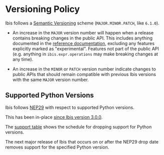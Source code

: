 # Versioning Policy

Ibis follows a [Semantic Versioning](https://semver.org/) scheme
(`MAJOR.MINOR.PATCH`, like `6.1.0`).

- An increase in the `MAJOR` version number will happen when a release contains
  breaking changes in the public API. This includes anything documented in the
  [reference documentation](./reference/expressions/index.md), excluding any
  features explicitly marked as "experimental". Features not part of the public
  API (e.g. anything in `ibis.expr.operations` may make breaking changes at any
  time).

- An increase in the `MINOR` or `PATCH` version number indicate changes to
  public APIs that should remain compatible with previous Ibis versions with
  the same `MAJOR` version number.

## Supported Python Versions

Ibis follows [NEP29](https://numpy.org/neps/nep-0029-deprecation_policy.html)
with respect to supported Python versions.

This has been in-place [since Ibis version 3.0.0](https://github.com/ibis-project/ibis/blob/5015677d78909473014a61725d371b4bf772cdff/docs/blog/Ibis-version-3.0.0-release.md?plain=1#L83).

The [support
table](https://numpy.org/neps/nep-0029-deprecation_policy.html#support-table)
shows the schedule for dropping support for Python versions.

The next major release of Ibis that occurs on or after the NEP29 drop date
removes support for the specified Python version.
